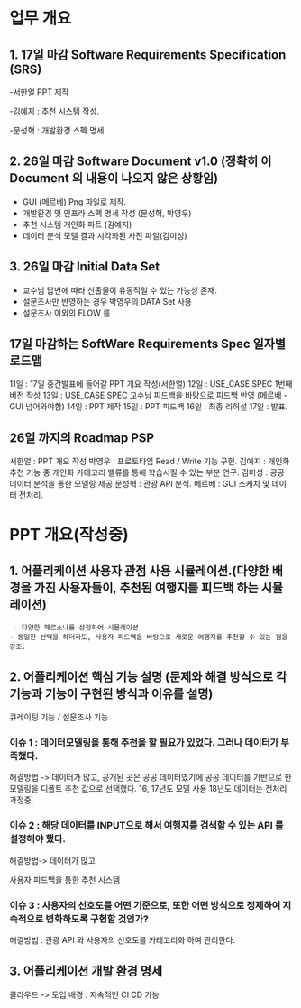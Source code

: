 # 업무 개요 

## 1. 17일 마감 Software Requirements Specification (SRS)
 -서한얼 PPT 제작
 
 -김예지 : 추천 시스템 작성.
 
 -문성혁 : 개발환경 스펙 명세.


## 2. 26일 마감 Software Document v1.0 (정확히 이 Document 의 내용이 나오지 않은 상황임)
- GUI (메르베) Png 파일로 제작.
- 개발환경 및 인프라 스펙 명세 작성 (문성혁, 박영우)
- 추천 시스템 개인화 파트 (김예지)
- 데이터 분석 모델 결과 시각화된 사진 파일(김미성)

## 3. 26일 마감 Initial Data Set
- 교수님 답변에 따라 산출물이 유동적일 수 있는 가능성 존재.
- 설문조사만 반영하는 경우 박영우의 DATA Set 사용
- 설문조사 이외의 FLOW 를 



## 17일 마감하는 SoftWare Requirements Spec 일자별 로드맵

11일 : 17일 중간발표에 들어갈 PPT 개요 작성(서한얼)
12일 : USE_CASE SPEC 1번째 버전 작성
13일 : USE_CASE SPEC 교수님 피드백을 바탕으로 피드백 반영 (메르베 - GUI 넘어와야함)
14일 : PPT 제작 
15일 : PPT 피드백
16일 : 최종 리허설
17일 : 발표.


## 26일 까지의 Roadmap PSP

서한얼 :  PPT 개요 작성
박영우 : 프로토타입 Read / Write 기능 구현.
김예지 : 개인화 추천 기능 중 개인화 카테고리 밸류를 통해 학습시킬 수 있는 부분 연구.
김미성 : 공공 데이터 분석을 통한 모델링 제공
문성혁 : 관광 API 분석. 
메르베 :  GUI 스케치 및 데이터 전처리. 





# PPT 개요(작성중)

## 1. 어플리케이션 사용자 관점 사용 시뮬레이션.(다양한 배경을 가진 사용자들이, 추천된 여행지를 피드백 하는 시뮬레이션)
     - 다양한 페르소나를 상정하여 시뮬레이션
    - 동일한 선택을 하더라도, 사용자 피드백을 바탕으로 새로운 여행지를 추천할 수 있는 점을 강조.

## 2. 어플리케이션 핵심 기능 설명 (문제와 해결 방식으로 각 기능과 기능이 구현된 방식과 이유를 설명)
큐레이팅 기능 / 설문조사 기능
### 이슈 1 : 데이터모델링을 통해 추천을 할 필요가 있었다. 그러나 데이터가 부족했다.
해결방법 -> 데이터가 많고, 공개된 곳은 공공 데이터였기에 공공 데이터를 기반으로 한 모델링을 디폴트 추천 값으로 선택했다. 16, 17년도 모델 사용 18년도 데이터는 전처리 과정중. 

### 이슈 2 : 해당 데이터를 INPUT으로 해서 여행지를 검색할 수 있는 API 를 설정해야 했다.
해결방법-> 데이터가 많고


사용자 피드백을 통한 추천 시스템 
### 이슈 3 :  사용자의 선호도를 어떤 기준으로, 또한 어떤 방식으로 정제하여 지속적으로 변화하도록 구현할 것인가?

해결방법 : 관광 API 와 사용자의 선호도를 카테고리화 하여 관리한다.


## 3.  어플리케이션 개발 환경 명세

클라우드 -> 도입 배경 : 지속적인 CI CD 가능
